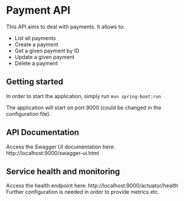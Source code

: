 # Payment API

This API aims to deal with payments. It allows to:
* List all payments
* Create a payment
* Get a given payment by ID
* Update a given payment
* Delete a payment

## Getting started

In order to start the application, simply run ``mvn spring-boot:run``

The application will start on port 9000 (could be changed in the configuration file).

## API Documentation

Access the Swagger UI documentation here: http://localhost:9000/swagger-ui.html 

## Service health and monitoring    

Access the health endpoint here: http://localhost:9000/actuator/health
Further configuration is needed in order to provide metrics etc.



